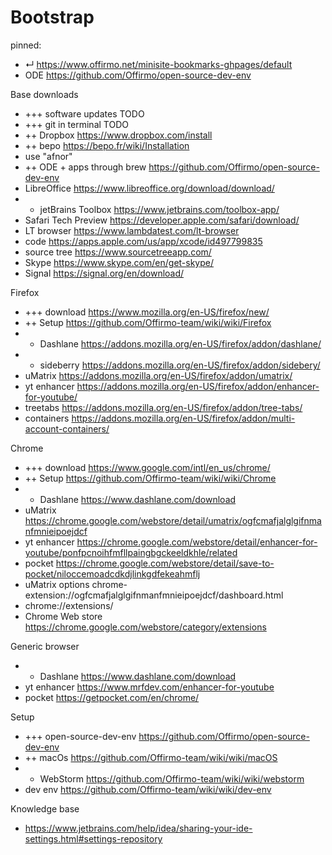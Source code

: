 [comment]: <> (When installing a new computer, this handy page contains all the lings I need)

# Bootstrap

pinned:
- ↵ https://www.offirmo.net/minisite-bookmarks-ghpages/default
- ODE https://github.com/Offirmo/open-source-dev-env


Base downloads
- +++ software updates TODO
- +++ git in terminal TODO
- ++ Dropbox https://www.dropbox.com/install
- ++ bepo https://bepo.fr/wiki/Installation
- use "afnor"
- ++ ODE + apps through brew https://github.com/Offirmo/open-source-dev-env
- LibreOffice https://www.libreoffice.org/download/download/
- + jetBrains Toolbox https://www.jetbrains.com/toolbox-app/
- Safari Tech Preview https://developer.apple.com/safari/download/
- LT browser https://www.lambdatest.com/lt-browser
- code https://apps.apple.com/us/app/xcode/id497799835
- source tree https://www.sourcetreeapp.com/
- Skype https://www.skype.com/en/get-skype/
- Signal https://signal.org/en/download/


Firefox
- +++ download     https://www.mozilla.org/en-US/firefox/new/
- ++ Setup         https://github.com/Offirmo-team/wiki/wiki/Firefox
- + Dashlane       https://addons.mozilla.org/en-US/firefox/addon/dashlane/
- + sideberry      https://addons.mozilla.org/en-US/firefox/addon/sidebery/
- uMatrix          https://addons.mozilla.org/en-US/firefox/addon/umatrix/
- yt enhancer      https://addons.mozilla.org/en-US/firefox/addon/enhancer-for-youtube/
- treetabs         https://addons.mozilla.org/en-US/firefox/addon/tree-tabs/
- containers       https://addons.mozilla.org/en-US/firefox/addon/multi-account-containers/


Chrome
- +++ download   https://www.google.com/intl/en_us/chrome/
- ++ Setup       https://github.com/Offirmo-team/wiki/wiki/Chrome
- + Dashlane     https://www.dashlane.com/download
- uMatrix        https://chrome.google.com/webstore/detail/umatrix/ogfcmafjalglgifnmanfmnieipoejdcf
- yt enhancer    https://chrome.google.com/webstore/detail/enhancer-for-youtube/ponfpcnoihfmfllpaingbgckeeldkhle/related
- pocket         https://chrome.google.com/webstore/detail/save-to-pocket/niloccemoadcdkdjlinkgdfekeahmflj
- uMatrix options chrome-extension://ogfcmafjalglgifnmanfmnieipoejdcf/dashboard.html
- chrome://extensions/
- Chrome Web store https://chrome.google.com/webstore/category/extensions


Generic browser
- + Dashlane   https://www.dashlane.com/download
- yt enhancer  https://www.mrfdev.com/enhancer-for-youtube
- pocket       https://getpocket.com/en/chrome/


Setup
- +++ open-source-dev-env https://github.com/Offirmo/open-source-dev-env
- ++ macOs https://github.com/Offirmo-team/wiki/wiki/macOS
- + WebStorm https://github.com/Offirmo-team/wiki/wiki/webstorm
- dev env https://github.com/Offirmo-team/wiki/wiki/dev-env


Knowledge base
- https://www.jetbrains.com/help/idea/sharing-your-ide-settings.html#settings-repository
